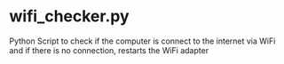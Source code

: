 # wifi_checker.py
Python Script to check if the computer is connect to the internet via WiFi and if there is no connection, restarts the WiFi adapter
